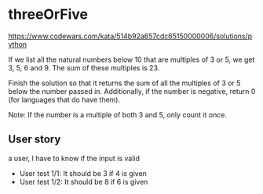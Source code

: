 # threeOrFive 
https://www.codewars.com/kata/514b92a657cdc65150000006/solutions/python

If we list all the natural numbers below 10 that are multiples of 3 or 5, we get 3, 5, 6 and 9. The sum of these multiples is 23.

Finish the solution so that it returns the sum of all the multiples of 3 or 5 below the number passed in. Additionally, if the number is negative, return 0 (for languages that do have them).

Note: If the number is a multiple of both 3 and 5, only count it once.

## User story 
 a user, I have to know if the input is valid 
- User test 1/1: It should be 3 if 4 is given
- User test 1/2: It should be 8 if 6 is given 
